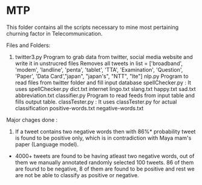 MTP
===

This folder contains all the scripts necessary to mine most pertaining churning factor in Telecommunication.

Files and Folders:
1) twitter3.py
	Program to grab data from twitter, social media website and write it in unstrucred files
	Removes all tweets in list = ['broadband', 'modem', 'landline', 'penta', 'tablet', 'TTA', 'Examination', 'Question', 'Paper', 'Data Card',"japan", "japan's", "NTT", "lte"]
nlp.py
	Program to read files from twitter folder and fill input database
	spellChecker.py : It uses spellChecker.py 
		dict.txt
		internet lingo.txt
		slang.txt
		happy.txt
		sad.txt
		abbreviation.txt
classifier.py 
	Program to read feeds from input table and fills output table.
	classTester.py : It uses classTester.py for actual classification
		positive-words.txt
		negative-words.txt

Major chages done :
1) If a tweet contains two negative words then with 86%* probability tweet is found to be positive only, which is in contradiction with Maya mam's paper (Language model).
* 4000+ tweets are found to be having atleast two negative words, out of them we manually annotated randomly selected 100 tweets. 86 of them are found to be negative, 8 of them are found to be positive and rest we are not be able to classify as positive or negative.
